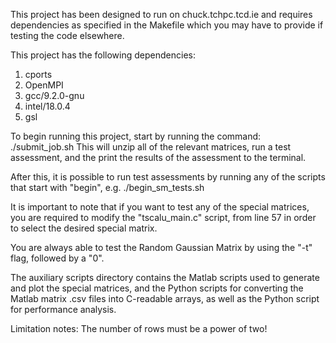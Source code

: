 This project has been designed to run on chuck.tchpc.tcd.ie and
requires dependencies as specified in the Makefile which you
may have to provide if testing the code elsewhere.

This project has the following dependencies:
1) cports
2) OpenMPI
3) gcc/9.2.0-gnu
4) intel/18.0.4
5) gsl

To begin running this project, start by running the command:
	./submit_job.sh
This will unzip all of the relevant matrices, run a test
assessment, and the print the results of the assessment to
the terminal.

After this, it is possible to run test assessments by running
any of the scripts that start with "begin", e.g. 
	./begin_sm_tests.sh

It is important to note that if you want to test any of the
special matrices, you are required to modify the 
"tscalu_main.c" script, from line 57 in order to select the
desired special matrix.

You are always able to test the Random Gaussian Matrix by
using the "-t" flag, followed by a "0".


The auxiliary scripts directory contains the Matlab scripts
used to generate and plot the special matrices, and the Python
scripts for converting the Matlab matrix .csv files into 
C-readable arrays, as well as the Python script for performance
analysis.


Limitation notes: The number of rows must be a power of two!
